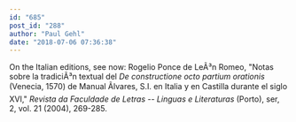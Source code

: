 ```yaml
---
id: "685"
post_id: "288"
author: "Paul Gehl"
date: "2018-07-06 07:36:38"
---
```

On the Italian editions, see now: Rogelio Ponce de LeÃ³n Romeo, "Notas sobre la tradiciÃ³n textual del <em>De constructione octo partium orationis</em> (Venecia, 1570) de Manual Ãlvares, S.I. en Italia y en Castilla durante el siglo XVI," <em>Revista da Faculdade de Letras -- Linguas e Literaturas</em> (Porto), ser, 2, vol. 21 (2004), 269-285.
